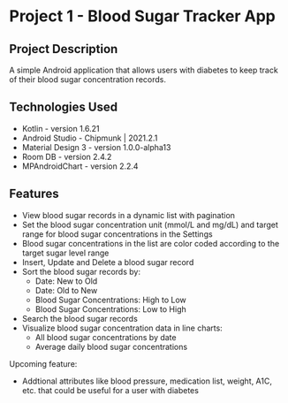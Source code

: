 # Project 1 - Blood Sugar Tracker App

## Project Description

A simple Android application that allows users with diabetes to keep track of their blood sugar concentration records.

## Technologies Used

* Kotlin - version 1.6.21
* Android Studio - Chipmunk | 2021.2.1
* Material Design 3 - version 1.0.0-alpha13
* Room DB - version 2.4.2
* MPAndroidChart - version 2.2.4

## Features

* View blood sugar records in a dynamic list with pagination
* Set the blood sugar concentration unit (mmol/L and mg/dL) and target range for blood sugar concentrations in the Settings
* Blood sugar concentrations in the list are color coded according to the target sugar level range
* Insert, Update and Delete a blood sugar record
* Sort the blood sugar records by: 
  - Date: New to Old 
  - Date: Old to New
  - Blood Sugar Concentrations: High to Low 
  - Blood Sugar Concentrations: Low to High
* Search the blood sugar records
* Visualize blood sugar concentration data in line charts:
  - All blood sugar concentrations by date
  - Average daily blood sugar concentrations

Upcoming feature:
* Addtional attributes like blood pressure, medication list, weight, A1C, etc. that could be useful for a user with diabetes
